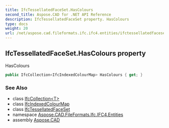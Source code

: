 ```yaml
---
title: IfcTessellatedFaceSet.HasColours
second_title: Aspose.CAD for .NET API Reference
description: IfcTessellatedFaceSet property. HasColours
type: docs
weight: 20
url: /net/aspose.cad.fileformats.ifc.ifc4.entities/ifctessellatedfaceset/hascolours/
---
```

## IfcTessellatedFaceSet.HasColours property

HasColours

```csharp
public IfcCollection<IfcIndexedColourMap> HasColours { get; }
```

### See Also

* class [IfcCollection&lt;T&gt;](../../../aspose.cad.fileformats.ifc/ifccollection-1/)
* class [IfcIndexedColourMap](../../ifcindexedcolourmap/)
* class [IfcTessellatedFaceSet](../)
* namespace [Aspose.CAD.FileFormats.Ifc.IFC4.Entities](../../ifctessellatedfaceset/)
* assembly [Aspose.CAD](../../../)


